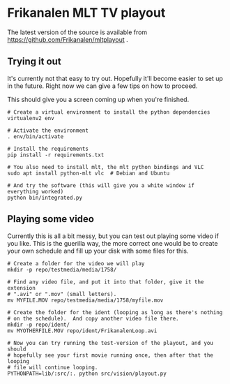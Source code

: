 Frikanalen MLT TV playout
=========================

The latest version of the source is available from
https://github.com/Frikanalen/mltplayout .

Trying it out
-------------

It's currently not that easy to try out. Hopefully it'll become easier to set
up in the future.  Right now we can give a few tips on how to proceed.

This should give you a screen coming up when you're finished.

    # Create a virtual environment to install the python dependencies
    virtualenv2 env

    # Activate the environment
    . env/bin/activate

    # Install the requirements
    pip install -r requirements.txt

    # You also need to install mlt, the mlt python bindings and VLC
    sudo apt install python-mlt vlc  # Debian and Ubuntu

    # And try the software (this will give you a white window if everything worked)
    python bin/integrated.py


Playing some video
------------------

Currently this is all a bit messy, but you can test out playing some video if
you like.  This is the guerilla way, the more correct one would be to create
your own schedule and fill up your disk with some files for this.

    # Create a folder for the video we will play
    mkdir -p repo/testmedia/media/1758/

    # Find any video file, and put it into that folder, give it the extension
    # ".avi" or ".mov" (small letters).
    mv MYFILE.MOV repo/testmedia/media/1758/myfile.mov

    # Create the folder for the ident (looping as long as there's nothing
    # on the schedule).  And copy another video file there.
    mkdir -p repo/ident/
    mv MYOTHERFILE.MOV repo/ident/FrikanalenLoop.avi

    # Now you can try running the test-version of the playout, and you should
    # hopefully see your first movie running once, then after that the looping
    # file will continue looping.
    PYTHONPATH=lib/:src/:. python src/vision/playout.py
